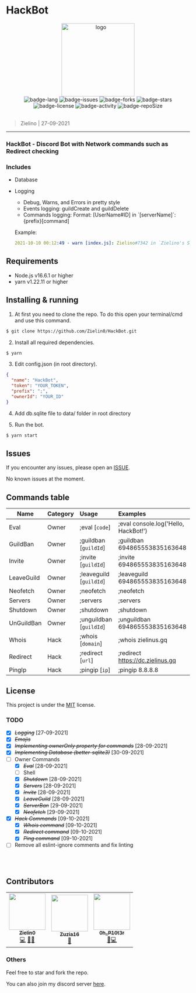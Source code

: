 # HackBot

<div align="center">
  <img src="https://cdn.discordapp.com/avatars/886585147573555210/b290615a286c8b355947fe8cdc6197eb.png?size=256" alt="logo" width="200">
  <br>
  <img src="https://img.shields.io/badge/language-333?logo=javascript&style=flat" alt="badge-lang">
  <img src="https://img.shields.io/github/issues/Zielin0/HackBot" alt="badge-issues">
  <img src="https://img.shields.io/github/forks/Zielin0/HackBot" alt="badge-forks">
  <img src="https://img.shields.io/github/stars/Zielin0/HackBot" alt="badge-stars">
  <img src="https://img.shields.io/github/license/Zielin0/HackBot" alt="badge-license">
  <img src="https://img.shields.io/github/commit-activity/m/Zielin0/HackBot" alt="badge-activity">
  <img src="https://img.shields.io/github/repo-size/Zielin0/HackBot?style=flat" alt="badge-repoSize">
  <br><br>
</div>

> Zielino | 27-09-2021

---

### HackBot - Discord Bot with Network commands such as Redirect checking

### Includes

<!-- - Small amount of commands (bc I'm lazy) -->

- Database
- Logging

  - Debug, Warns, and Errors in pretty style
  - Events logging: guildCreate and guildDelete
  - Commands logging: Format: [UserName#ID] in \`[serverName]\`: {prefix}[command]

  Example:

  ```yaml
  2021-10-10 00:12:49 - warn [index.js]: Zielino#7342 in `Zielino's Sever`: ;eval
  ```

## Requirements

- Node.js v16.6.1 or higher
- yarn v1.22.11 or higher

## Installing & running

1. At first you need to clone the repo. To do this open your terminal/cmd and use this command.

```bash
$ git clone https://github.com/Zielin0/HackBot.git
```

2. Install all required dependencies.

```bash
$ yarn
```

3. Edit config.json (in root directory).

```JSON
{
  "name": "HackBot",
  "token": "YOUR_TOKEN",
  "prefix": ";",
  "ownerId": "YOUR_ID"
}
```

4. Add db.sqlite file to data/ folder in root directory

5. Run the bot.

```bash
$ yarn start
```

## Issues

If you encounter any issues, please open an [ISSUE](https://github.com/Zielin0/HackBot/issues).

No known issues at the moment.

## Commands table

| Name       | Category | Usage                   | Examples                             |
| ---------- | :------- | :---------------------- | :----------------------------------- |
| Eval       | Owner    | ;eval [`code`]          | ;eval console.log('Hello, HackBot!') |
| GuildBan   | Owner    | ;guildban [`guildId`]   | ;guildban 694865553835163648         |
| Invite     | Owner    | ;invite [`guildId`]     | ;invite 694865553835163648           |
| LeaveGuild | Owner    | ;leaveguild [`guildId`] | ;leaveguild 694865553835163648       |
| Neofetch   | Owner    | ;neofetch               | ;neofetch                            |
| Servers    | Owner    | ;servers                | ;servers                             |
| Shutdown   | Owner    | ;shutdown               | ;shutdown                            |
| UnGuildBan | Owner    | ;unguildban [`guildId`] | ;unguildban 694865553835163648       |
| Whois      | Hack     | ;whois [`domain`]       | ;whois zielinus.gq                   |
| Redirect   | Hack     | ;redirect [`url`]       | ;redirect https://dc.zielinus.gq     |
| PingIp     | Hack     | ;pingip [`ip`]          | ;pingip 8.8.8.8                      |

## License

This project is under the [MIT](./LICENSE) license.

### TODO

- [x] ~~_Logging_~~ [27-09-2021]
- [x] ~~_Emojis_~~
- [x] ~~_Implementing ownerOnly property for commands_~~ [28-09-2021]
- [x] ~~_Implementing Database (better-sqlite3)_~~ [30-09-2021]
- [ ] Owner Commands
  - [x] ~~_Eval_~~ [28-09-2021]
  - [ ] Shell
  - [x] ~~_Shutdown_~~ [28-09-2021]
  - [x] ~~_Servers_~~ [28-09-2021]
  - [x] ~~_Invite_~~ [28-09-2021]
  - [x] ~~_LeaveGuild_~~ [28-09-2021]
  - [x] ~~_ServerBan_~~ [29-09-2021]
  - [x] ~~_Neofetch_~~ [29-09-2021]
- [x] ~~_Hack Commands_~~ [09-10-2021]
  - [x] ~~_Whois command_~~ [09-10-2021]
  - [x] ~~_Redirect command_~~ [09-10-2021]
  - [x] ~~_Ping command_~~ [09-10-2021]
- [ ] Remove all eslint-ignore comments and fix linting

<br />
<br />

## Contributors

<table>
  <tr>
    <td align="center"><a href="https://github.com/Zielin0"><img src="https://github.com/Zielin0.png" width="100px;" alt=""/><br /><sub><b>Zielin0</b></sub></a><br /><a href="https://github.com/Zielin0/HackBot/commits?author=Zielin0" title="Code">💻</a> <a href="https://github.com/Zielin0/HackBot/commits?author=Zielin0" title="Documentation">📖</a><a href="#Testing-Zielin0" title="Testing">🥊</a></td>
    <td align="center"><a href="https://github.com/Zuzia16"><img src="https://github.com/Zuzia16.png" width="100px;" alt=""/><br /><sub><b>Zuzia16</b></sub></a><br /><a href="#Testing-Zuzia16" title="Testing">🥊</a></td>
    <td align="center"><a href="https://github.com/PjooteRek"><img src="https://cdn.discordapp.com/avatars/695672097749336114/bbae732f437903f150fab4a3534acd03.webp?size=512" width="100px;" alt=""/><br /><sub><b>0h_P10t3r</b></sub></a><br /><a href="#Testing-0h_P10t3r" title="Testing">🥊</a><a href="./src/commands/hack/GenBotInvite.js" title="Code">💻</a></td>
  </tr>
</table>

### Others

Feel free to star and fork the repo.

You can also join my discord server [here](https://discord.gg/ckYHKMy).
